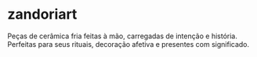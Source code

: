 # zandoriart
Peças de cerâmica fria feitas à mão, carregadas de intenção e história. Perfeitas para seus rituais, decoração afetiva e presentes com significado.
